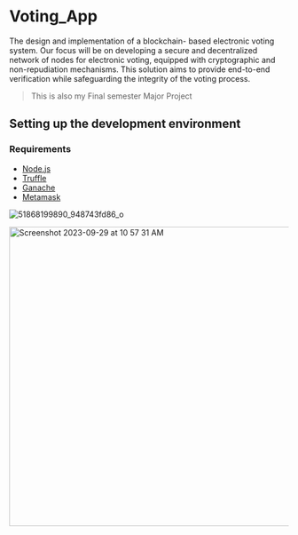 # Voting_App

The design and implementation of a blockchain- based electronic voting system. Our focus will be on developing a secure and decentralized network of nodes for electronic voting, equipped with cryptographic and non-repudiation mechanisms. This solution aims to provide end-to-end verification while safeguarding the integrity of the voting process.

> This is also my Final semester Major Project

## Setting up the development environment

### Requirements

- [Node.js](https://nodejs.org)
- [Truffle](https://www.trufflesuite.com/truffle)
- [Ganache](https://trufflesuite.com/ganache/) 
- [Metamask](https://metamask.io/)


![51868199890_948743fd86_o](https://github.com/Sumit6258/Voting_App/assets/29379856/9905c898-7b49-4ac9-bc5e-4ae2bdedca5d)




<img width="539" alt="Screenshot 2023-09-29 at 10 57 31 AM" src="https://github.com/Sumit6258/Voting_App/assets/29379856/8a5a91d1-53c8-439d-bc6e-8faaea6ac1f6">
